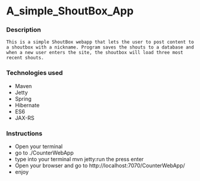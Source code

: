 # A_simple_ShoutBox_App

### Description

	This is a simple ShoutBox webapp that lets the user to post content to
	a shoutbox with a nickname. Program saves the shouts to a database and
	when a new user enters the site, the shoutbox will load three most recent shouts.

### Technologies used
- Maven
- Jetty
- Spring
- Hibernate
- ES6
- JAX-RS


### Instructions
- Open your terminal
- go to ./CounterWebApp
- type into your terminal mvn jetty:run the press enter
- Open your browser and go to http://localhost:7070/CounterWebApp/
- enjoy

